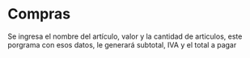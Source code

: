 # Compras
Se ingresa el nombre del artículo, valor y la cantidad de articulos, este porgrama con esos datos, le generará subtotal, IVA y el total a pagar
